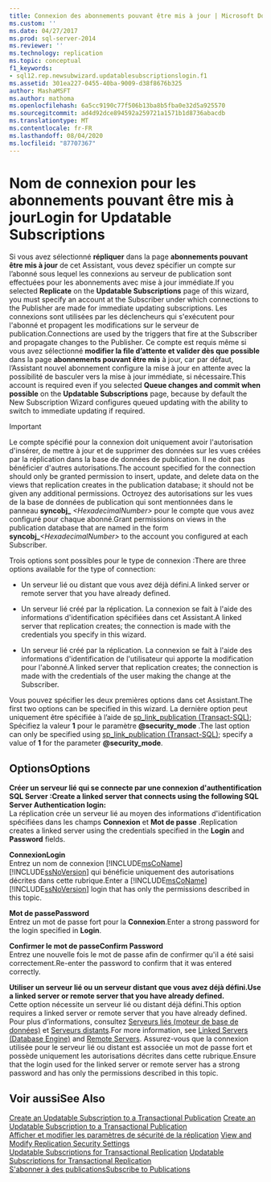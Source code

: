 ```yaml
---
title: Connexion des abonnements pouvant être mis à jour | Microsoft Docs
ms.custom: ''
ms.date: 04/27/2017
ms.prod: sql-server-2014
ms.reviewer: ''
ms.technology: replication
ms.topic: conceptual
f1_keywords:
- sql12.rep.newsubwizard.updatablesubscriptionslogin.f1
ms.assetid: 301ea227-0455-40ba-9009-d38f8676b325
author: MashaMSFT
ms.author: mathoma
ms.openlocfilehash: 6a5cc9190c77f506b13ba8b5fba0e32d5a925570
ms.sourcegitcommit: ad4d92dce894592a259721a1571b1d8736abacdb
ms.translationtype: MT
ms.contentlocale: fr-FR
ms.lasthandoff: 08/04/2020
ms.locfileid: "87707367"
---
```

# <a name="login-for-updatable-subscriptions"></a><span data-ttu-id="212d8-102">Nom de connexion pour les abonnements pouvant être mis à jour</span><span class="sxs-lookup"><span data-stu-id="212d8-102">Login for Updatable Subscriptions</span></span>
  <span data-ttu-id="212d8-103">Si vous avez sélectionné **répliquer** dans la page **abonnements pouvant être mis à jour** de cet Assistant, vous devez spécifier un compte sur l’abonné sous lequel les connexions au serveur de publication sont effectuées pour les abonnements avec mise à jour immédiate.</span><span class="sxs-lookup"><span data-stu-id="212d8-103">If you selected **Replicate** on the **Updatable Subscriptions** page of this wizard, you must specify an account at the Subscriber under which connections to the Publisher are made for immediate updating subscriptions.</span></span> <span data-ttu-id="212d8-104">Les connexions sont utilisées par les déclencheurs qui s'exécutent pour l'abonné et propagent les modifications sur le serveur de publication.</span><span class="sxs-lookup"><span data-stu-id="212d8-104">Connections are used by the triggers that fire at the Subscriber and propagate changes to the Publisher.</span></span> <span data-ttu-id="212d8-105">Ce compte est requis même si vous avez sélectionné **modifier la file d’attente et valider dès que possible** dans la page **abonnements pouvant être mis** à jour, car par défaut, l’Assistant nouvel abonnement configure la mise à jour en attente avec la possibilité de basculer vers la mise à jour immédiate, si nécessaire.</span><span class="sxs-lookup"><span data-stu-id="212d8-105">This account is required even if you selected **Queue changes and commit when possible** on the **Updatable Subscriptions** page, because by default the New Subscription Wizard configures queued updating with the ability to switch to immediate updating if required.</span></span>  
  
> [!IMPORTANT]  
>  <span data-ttu-id="212d8-106">Le compte spécifié pour la connexion doit uniquement avoir l'autorisation d'insérer, de mettre à jour et de supprimer des données sur les vues créées par la réplication dans la base de données de publication. Il ne doit pas bénéficier d'autres autorisations.</span><span class="sxs-lookup"><span data-stu-id="212d8-106">The account specified for the connection should only be granted permission to insert, update, and delete data on the views that replication creates in the publication database; it should not be given any additional permissions.</span></span> <span data-ttu-id="212d8-107">Octroyez des autorisations sur les vues de la base de données de publication qui sont mentionnées dans le panneau **syncobj_** _\<HexadecimalNumber>_ pour le compte que vous avez configuré pour chaque abonné.</span><span class="sxs-lookup"><span data-stu-id="212d8-107">Grant permissions on views in the publication database that are named in the form **syncobj_**_\<HexadecimalNumber>_ to the account you configured at each Subscriber.</span></span>  
  
 <span data-ttu-id="212d8-108">Trois options sont possibles pour le type de connexion :</span><span class="sxs-lookup"><span data-stu-id="212d8-108">There are three options available for the type of connection:</span></span>  
  
-   <span data-ttu-id="212d8-109">Un serveur lié ou distant que vous avez déjà défini.</span><span class="sxs-lookup"><span data-stu-id="212d8-109">A linked server or remote server that you have already defined.</span></span>  
  
-   <span data-ttu-id="212d8-110">Un serveur lié créé par la réplication. La connexion se fait à l'aide des informations d'identification spécifiées dans cet Assistant.</span><span class="sxs-lookup"><span data-stu-id="212d8-110">A linked server that replication creates; the connection is made with the credentials you specify in this wizard.</span></span>  
  
-   <span data-ttu-id="212d8-111">Un serveur lié créé par la réplication. La connexion se fait à l'aide des informations d'identification de l'utilisateur qui apporte la modification pour l'abonné.</span><span class="sxs-lookup"><span data-stu-id="212d8-111">A linked server that replication creates; the connection is made with the credentials of the user making the change at the Subscriber.</span></span>  
  
 <span data-ttu-id="212d8-112">Vous pouvez spécifier les deux premières options dans cet Assistant.</span><span class="sxs-lookup"><span data-stu-id="212d8-112">The first two options can be specified in this wizard.</span></span> <span data-ttu-id="212d8-113">La dernière option peut uniquement être spécifiée à l’aide de [sp_link_publication &#40;Transact-SQL&#41;](/sql/relational-databases/system-stored-procedures/sp-link-publication-transact-sql); Spécifiez la valeur **1** pour le paramètre **@security_mode** .</span><span class="sxs-lookup"><span data-stu-id="212d8-113">The last option can only be specified using [sp_link_publication &#40;Transact-SQL&#41;](/sql/relational-databases/system-stored-procedures/sp-link-publication-transact-sql); specify a value of **1** for the parameter **@security_mode**.</span></span>  
  
## <a name="options"></a><span data-ttu-id="212d8-114">Options</span><span class="sxs-lookup"><span data-stu-id="212d8-114">Options</span></span>  
 <span data-ttu-id="212d8-115">**Créer un serveur lié qui se connecte par une connexion d'authentification SQL Server :**</span><span class="sxs-lookup"><span data-stu-id="212d8-115">**Create a linked server that connects using the following SQL Server Authentication login:**</span></span>  
 <span data-ttu-id="212d8-116">La réplication crée un serveur lié au moyen des informations d'identification spécifiées dans les champs **Connexion** et **Mot de passe** .</span><span class="sxs-lookup"><span data-stu-id="212d8-116">Replication creates a linked server using the credentials specified in the **Login** and **Password** fields.</span></span>  
  
 <span data-ttu-id="212d8-117">**Connexion**</span><span class="sxs-lookup"><span data-stu-id="212d8-117">**Login**</span></span>  
 <span data-ttu-id="212d8-118">Entrez un nom de connexion [!INCLUDE[msCoName](../../includes/msconame-md.md)] [!INCLUDE[ssNoVersion](../../includes/ssnoversion-md.md)] qui bénéficie uniquement des autorisations décrites dans cette rubrique.</span><span class="sxs-lookup"><span data-stu-id="212d8-118">Enter a [!INCLUDE[msCoName](../../includes/msconame-md.md)] [!INCLUDE[ssNoVersion](../../includes/ssnoversion-md.md)] login that has only the permissions described in this topic.</span></span>  
  
 <span data-ttu-id="212d8-119">**Mot de passe**</span><span class="sxs-lookup"><span data-stu-id="212d8-119">**Password**</span></span>  
 <span data-ttu-id="212d8-120">Entrez un mot de passe fort pour la **Connexion**.</span><span class="sxs-lookup"><span data-stu-id="212d8-120">Enter a strong password for the login specified in **Login**.</span></span>  
  
 <span data-ttu-id="212d8-121">**Confirmer le mot de passe**</span><span class="sxs-lookup"><span data-stu-id="212d8-121">**Confirm Password**</span></span>  
 <span data-ttu-id="212d8-122">Entrez une nouvelle fois le mot de passe afin de confirmer qu'il a été saisi correctement.</span><span class="sxs-lookup"><span data-stu-id="212d8-122">Re-enter the password to confirm that it was entered correctly.</span></span>  
  
 <span data-ttu-id="212d8-123">**Utiliser un serveur lié ou un serveur distant que vous avez déjà défini.**</span><span class="sxs-lookup"><span data-stu-id="212d8-123">**Use a linked server or remote server that you have already defined.**</span></span>  
 <span data-ttu-id="212d8-124">Cette option nécessite un serveur lié ou distant déjà défini.</span><span class="sxs-lookup"><span data-stu-id="212d8-124">This option requires a linked server or remote server that you have already defined.</span></span> <span data-ttu-id="212d8-125">Pour plus d’informations, consultez [Serveurs liés &#40;moteur de base de données&#41;](../linked-servers/linked-servers-database-engine.md) et [Serveurs distants](../../database-engine/configure-windows/remote-servers.md).</span><span class="sxs-lookup"><span data-stu-id="212d8-125">For more information, see [Linked Servers &#40;Database Engine&#41;](../linked-servers/linked-servers-database-engine.md) and [Remote Servers](../../database-engine/configure-windows/remote-servers.md).</span></span> <span data-ttu-id="212d8-126">Assurez-vous que la connexion utilisée pour le serveur lié ou distant est associée un mot de passe fort et possède uniquement les autorisations décrites dans cette rubrique.</span><span class="sxs-lookup"><span data-stu-id="212d8-126">Ensure that the login used for the linked server or remote server has a strong password and has only the permissions described in this topic.</span></span>  
  
## <a name="see-also"></a><span data-ttu-id="212d8-127">Voir aussi</span><span class="sxs-lookup"><span data-stu-id="212d8-127">See Also</span></span>  
 <span data-ttu-id="212d8-128">[Create an Updatable Subscription to a Transactional Publication](publish/create-an-updatable-subscription-to-a-transactional-publication.md) </span><span class="sxs-lookup"><span data-stu-id="212d8-128">[Create an Updatable Subscription to a Transactional Publication](publish/create-an-updatable-subscription-to-a-transactional-publication.md) </span></span>  
 <span data-ttu-id="212d8-129">[Afficher et modifier les paramètres de sécurité de la réplication](security/view-and-modify-replication-security-settings.md) </span><span class="sxs-lookup"><span data-stu-id="212d8-129">[View and Modify Replication Security Settings](security/view-and-modify-replication-security-settings.md) </span></span>  
 <span data-ttu-id="212d8-130">[Updatable Subscriptions for Transactional Replication](transactional/updatable-subscriptions-for-transactional-replication.md) </span><span class="sxs-lookup"><span data-stu-id="212d8-130">[Updatable Subscriptions for Transactional Replication](transactional/updatable-subscriptions-for-transactional-replication.md) </span></span>  
 [<span data-ttu-id="212d8-131">S'abonner à des publications</span><span class="sxs-lookup"><span data-stu-id="212d8-131">Subscribe to Publications</span></span>](subscribe-to-publications.md)  
  
  

